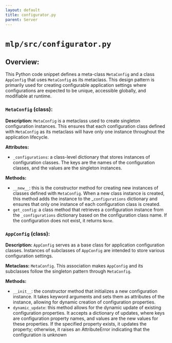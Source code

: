 ```yaml
---
layout: default
title: configurator.py
parent: Server
---
```



# `mlp/src/configurator.py`
## Overview:
This Python code snippet defines a meta-class `MetaConfig` and a class `AppConfig` that uses `MetaConfig` as its metaclass. This design pattern is primarily used for creating configurable application settings where configurations are expected to be unique, accessible globally, and modifiable at runtime.

### `MetaConfig` (class):
**Description:** `MetaConfig` is a metaclass used to create singleton configuration instances. This ensures that each configuration class defined with `MetaConfig` as its metaclass will have only one instance throughout the application lifecycle.

**Attributes:**
- `_configurations`: a class-level dictionary that stores instances of configuration classes. The keys are the names of the configuration classes, and the values are the singleton instances.

**Methods:**
- `__new__`: this is the constructor method for creating new instances of classes defined with `MetaConfig`. When a new class instance is created, this method adds the instance to the _`configurations` dictionary and ensures that only one instance of each configuration class is created.
- `get_config`: a class method that retrieves a configuration instance from the `_configurations` dictionary based on the configuration class name. If the configuration does not exist, it returns `None`.

### `AppConfig` (class):
**Description:** `AppConfig` serves as a base class for application configuration classes. Instances of subclasses of `AppConfig` are intended to store various configuration settings.

**Metaclass:** `MetaConfig`. This association makes `AppConfig` and its subclasses follow the singleton pattern through `MetaConfig`.

**Methods:**
- `__init__`: the constructor method that initializes a new configuration instance. It takes keyword arguments and sets them as attributes of the instance, allowing for dynamic creation of configuration properties.
- `dynamic_update`: this method allows for the dynamic update of existing configuration properties. It accepts a dictionary of updates, where keys are configuration property names, and values are the new values for these properties. If the specified property exists, it updates the property; otherwise, it raises an AttributeError indicating that the configuration is unknown
